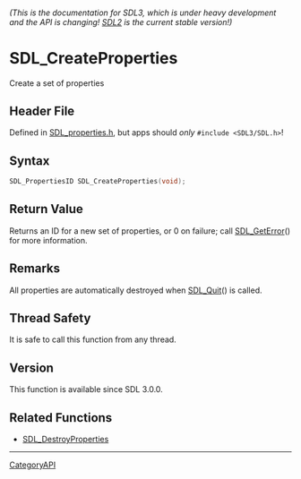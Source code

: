 ###### (This is the documentation for SDL3, which is under heavy development and the API is changing! [SDL2](https://wiki.libsdl.org/SDL2/) is the current stable version!)
# SDL_CreateProperties

Create a set of properties 

## Header File

Defined in [SDL_properties.h](https://github.com/libsdl-org/SDL/blob/main/include/SDL3/SDL_properties.h), but apps should _only_ `#include <SDL3/SDL.h>`!

## Syntax

```c
SDL_PropertiesID SDL_CreateProperties(void);

```

## Return Value

Returns an ID for a new set of properties, or 0 on failure; call
[SDL_GetError](SDL_GetError)() for more information.

## Remarks

All properties are automatically destroyed when [SDL_Quit](SDL_Quit)() is
called.

## Thread Safety

It is safe to call this function from any thread.

## Version

This function is available since SDL 3.0.0.

## Related Functions

* [SDL_DestroyProperties](SDL_DestroyProperties)

----
[CategoryAPI](CategoryAPI)


